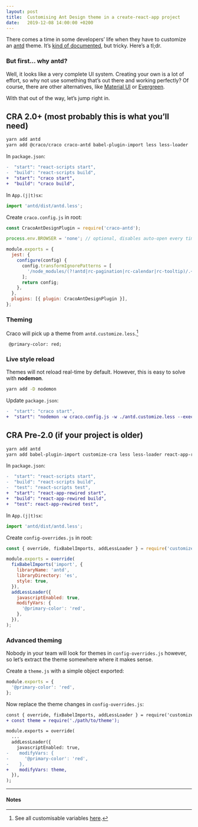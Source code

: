 ```yaml
---
layout: post
title:  Customising Ant Design theme in a create-react-app project
date:   2019-12-08 14:00:00 +0200
---
```


There comes a time in some developers’ life when they have to customize an [antd](https://ant.design) theme. It’s [kind of documented](https://ant.design/docs/react/customize-theme), but tricky. Here’s a tl;dr.

### But first… why antd?
Well, it looks like a very complete UI system. Creating your own is a lot of effort, so why not use something that’s out there and working perfectly? Of course, there are other alternatives, like [Material UI](https://material-ui.com/) or [Evergreen](https://evergreen.segment.com/).

With that out of the way, let’s jump right in.

## CRA 2.0+ (most probably this is what you’ll need)

```sh
yarn add antd
yarn add @craco/craco craco-antd babel-plugin-import less less-loader
```

In `package.json`:
```diff
-  "start": "react-scripts start",
-  "build": "react-scripts build",
+  "start": "craco start",
+  "build": "craco build",
```

In `App.(j|t)sx`:
```js
import 'antd/dist/antd.less';
```

Create `craco.config.js` in root:
```js
const CracoAntDesignPlugin = require('craco-antd');

process.env.BROWSER = 'none'; // optional, disables auto-open every time you restart

module.exports = {
  jest: {
    configure(config) {
      config.transformIgnorePatterns = [
        '/node_modules/(?!antd|rc-pagination|rc-calendar|rc-tooltip)/.+\\.js$',
      ];
      return config;
    },
  },
  plugins: [{ plugin: CracoAntDesignPlugin }],
};
```

### Theming
Craco will pick up a theme from `antd.customize.less`.[^1]
```less
 @primary-color: red;
```

### Live style reload
Themes will not reload real-time by default. However, this is easy to solve with **nodemon**.
```sh
yarn add -D nodemon
```

Update `package.json`:
```diff
-  "start": "craco start",
+  "start": "nodemon -w craco.config.js -w ./antd.customize.less --exec 'craco start'",
```

## CRA Pre-2.0 (if your project is older)

```sh
yarn add antd
yarn add babel-plugin-import customize-cra less less-loader react-app-rewired
```

In `package.json`:
```diff
-  "start": "react-scripts start",
-  "build": "react-scripts build",
-  "test": "react-scripts test",
+  "start": "react-app-rewired start",
+  "build": "react-app-rewired build",
+  "test": react-app-rewired test",
```

In `App.(j|t)sx`:
```js
import 'antd/dist/antd.less';
```

Create `config-overrides.js` in root:
```js
const { override, fixBabelImports, addLessLoader } = require('customize-cra');

module.exports = override(
  fixBabelImports('import', {
    libraryName: 'antd',
    libraryDirectory: 'es',
    style: true,
  }),
  addLessLoader({
    javascriptEnabled: true,
    modifyVars: {
      '@primary-color': 'red',
    },
  }),
);
```

### Advanced theming
Nobody in your team will look for themes in `config-overrides.js` however, so let’s extract the theme somewhere where it makes sense.

Create a `theme.js` with a simple object exported:
```js
module.exports = {
  '@primary-color': 'red',
};
```

Now replace the theme changes in `config-overrides.js`:
```diff
const { override, fixBabelImports, addLessLoader } = require('customize-cra');
+ const theme = require('./path/to/theme');

module.exports = override(
  ...
  addLessLoader({
    javascriptEnabled: true,
-    modifyVars: {
-      '@primary-color': 'red',
-    },
+    modifyVars: theme,
  }),
);
```

---
#### Notes

[^1]: See all customisable variables [here](https://github.com/ant-design/ant-design/blob/master/components/style/themes/default.less).
